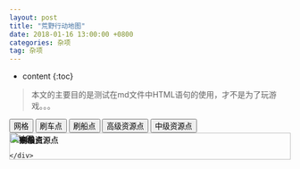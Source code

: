 ```yaml
---
layout: post
title: "荒野行动地图"
date: 2018-01-16 13:00:00 +0800 
categories: 杂项
tag: 杂项
---
```

* content
{:toc}


> 本文的主要目的是测试在md文件中HTML语句的使用，才不是为了玩游戏。。。

<!-- more -->

<style>
    .hyxdrelative{
        position: relative;
    }
    .hyxdabsolute{
        position: absolute;
            left:0;
            top:0;
            width:100%;
    }
</style>
<script src="https://cdn.jsdelivr.net/npm/vue"></script>
<div id="hyxdapp">
    <div class="btn-group">
        <button v-on:click="isGridShow=!isGridShow" v-bind:style="{backgroundColor:isGridShow?'#ccc':'inherit'}">网格</button>
        <button v-on:click="isCarShow=!isCarShow" v-bind:style="{backgroundColor:isCarShow?'#ccc':'inherit'}">刷车点</button>
        <button v-on:click="isShipShow=!isShipShow" v-bind:style="{backgroundColor:isShipShow?'#ccc':'inherit'}">刷船点</button>
        <button v-on:click="isR1Show=!isR1Show" v-bind:style="{backgroundColor:isR1Show?'#ccc':'inherit'}">高级资源点</button>
        <button v-on:click="isR2Show=!isR2Show" v-bind:style="{backgroundColor:isR2Show?'#ccc':'inherit'}">中级资源点</button>
    </div>
    <div class="hyxdrelative">
        <img src="http://ovwg0zvng.bkt.clouddn.com/map.jpg" alt="地图">
        <img class="hyxdabsolute" src="http://ovwg0zvng.bkt.clouddn.com/grid.png" alt="网格" v-bind:style="{display:isGridShow?'block':'none'}">
        <img class="hyxdabsolute" src="http://ovwg0zvng.bkt.clouddn.com/hy/vehicles.png" alt="刷车点" v-bind:style="{display:isCarShow?'block':'none'}">
        <img class="hyxdabsolute" src="http://ovwg0zvng.bkt.clouddn.com/hy/ships.png" alt="刷船点" v-bind:style="{display:isShipShow?'block':'none'}">
        <img class="hyxdabsolute" src="http://ovwg0zvng.bkt.clouddn.com/r1.png" alt="高级资源点" v-bind:style="{display:isR1Show?'block':'none'}">
        <img class="hyxdabsolute" src="http://ovwg0zvng.bkt.clouddn.com/hy/r2.png" alt="中级资源点" v-bind:style="{display:isR2Show?'block':'none'}">
        
    </div>
</div>
<script>
    let app=new Vue({
        el:'#hyxdapp',
        data:{
            isGridShow:true,
            isCarShow:true,
            isShipShow:true,
            isR1Show:true,
            isR2Show:true
        }
    });
</script>
